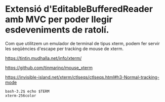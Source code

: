 # Extensió d'EditableBufferedReader amb MVC per poder llegir esdeveniments de ratolí.


Com que utilitzem un emulador de terminal de tipus xterm, podem fer servir les seqüències d'escape per tracking de mouse de xterm.


https://tintin.mudhalla.net/info/xterm/

https://github.com/tinmarino/mouse_xterm

https://invisible-island.net/xterm/ctlseqs/ctlseqs.html#h3-Normal-tracking-mode 




```shell
bash-3.2$ echo $TERM
xterm-256color
````

